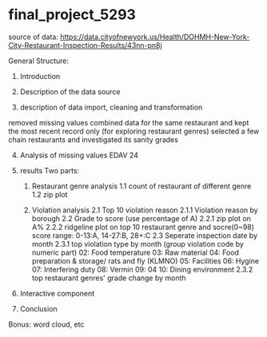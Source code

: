 # final_project_5293

source of data: https://data.cityofnewyork.us/Health/DOHMH-New-York-City-Restaurant-Inspection-Results/43nn-pn8j

General Structure:

1. Introduction

2. Description of the data source

3. description of data import, cleaning and transformation

  removed missing values
  combined data for the same restaurant and kept the most recent record only (for exploring restaurant genres)
  selected a few chain restaurants and investigated its sanity grades
  
4. Analysis of missing values
    EDAV 24
5. results
  Two parts:
    1. Restaurant genre analysis
      1.1 count of restaurant of different genre
      1.2 zip plot

    2. Violation analysis
      2.1 Top 10 violation reason
        2.1.1 Violation reason by borough
      2.2 Grade to score (use percentage of A) 
        2.2.1 zip plot on A%
        2.2.2 ridgeline plot on top 10 restaurant genre and socre(0~98)
              score range: 0-13:A, 14-27:B, 28+:C
      2.3 Seperate inspection date by month
        2.3.1 top violation type by month (group violation code by numeric part)
              02: Food temperature
              03: Raw material
              04: Food preparation & storage/ rats and fly (KLMNO)
              05: Facilities 
              06: Hygine
              07: Interfering duty
              08: Vermin
              09: 04
              10: Dining environment
        2.3.2 top restaurant genres' grade change by month


6. Interactive component

7. Conclusion

Bonus: word cloud, etc